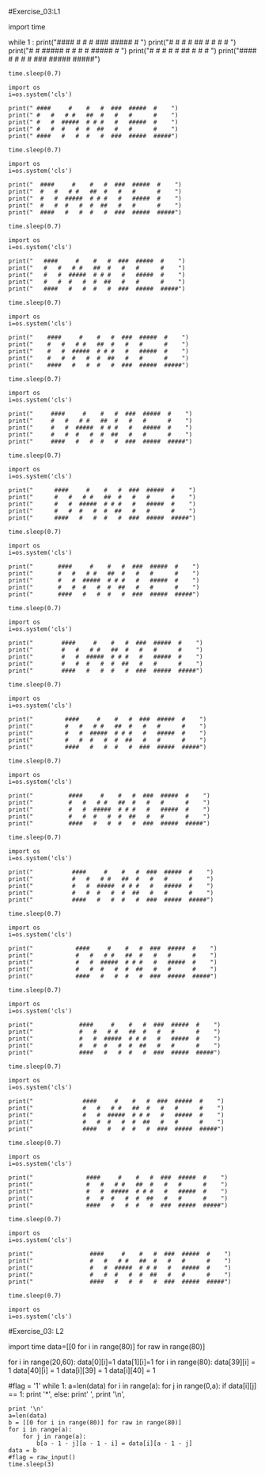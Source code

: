 #Exercise_03:L1

import time

while 1 :
    print("####     #    #   #  ###  #####  #    ")
    print("#   #   # #   ##  #   #   #      #    ")
    print("#   #  #####  # # #   #   #####  #    ")
    print("#   #  #   #  #  ##   #   #      #    ")
    print("####   #   #  #   #  ###  #####  #####")
    
    time.sleep(0.7)
    
    import os
    i=os.system('cls')
    
    print(" ####     #    #   #  ###  #####  #    ")
    print(" #   #   # #   ##  #   #   #      #    ")
    print(" #   #  #####  # # #   #   #####  #    ")
    print(" #   #  #   #  #  ##   #   #      #    ")
    print(" ####   #   #  #   #  ###  #####  #####")
    
    time.sleep(0.7)
    
    import os
    i=os.system('cls')
    
    print("  ####     #    #   #  ###  #####  #    ")
    print("  #   #   # #   ##  #   #   #      #    ")
    print("  #   #  #####  # # #   #   #####  #    ")
    print("  #   #  #   #  #  ##   #   #      #    ")
    print("  ####   #   #  #   #  ###  #####  #####")
    
    time.sleep(0.7)
    
    import os
    i=os.system('cls')
    
    print("   ####     #    #   #  ###  #####  #    ")
    print("   #   #   # #   ##  #   #   #      #    ")
    print("   #   #  #####  # # #   #   #####  #    ")
    print("   #   #  #   #  #  ##   #   #      #    ")
    print("   ####   #   #  #   #  ###  #####  #####")
    
    time.sleep(0.7)
    
    import os
    i=os.system('cls')
    
    print("    ####     #    #   #  ###  #####  #    ")
    print("    #   #   # #   ##  #   #   #      #    ")
    print("    #   #  #####  # # #   #   #####  #    ")
    print("    #   #  #   #  #  ##   #   #      #    ")
    print("    ####   #   #  #   #  ###  #####  #####")
    
    time.sleep(0.7)
    
    import os
    i=os.system('cls')
    
    print("     ####     #    #   #  ###  #####  #    ")
    print("     #   #   # #   ##  #   #   #      #    ")
    print("     #   #  #####  # # #   #   #####  #    ")
    print("     #   #  #   #  #  ##   #   #      #    ")
    print("     ####   #   #  #   #  ###  #####  #####")
    
    time.sleep(0.7)
    
    import os
    i=os.system('cls')
    
    print("      ####     #    #   #  ###  #####  #    ")
    print("      #   #   # #   ##  #   #   #      #    ")
    print("      #   #  #####  # # #   #   #####  #    ")
    print("      #   #  #   #  #  ##   #   #      #    ")
    print("      ####   #   #  #   #  ###  #####  #####")
    
    time.sleep(0.7)
    
    import os
    i=os.system('cls')
    
    print("       ####     #    #   #  ###  #####  #    ")
    print("       #   #   # #   ##  #   #   #      #    ")
    print("       #   #  #####  # # #   #   #####  #    ")
    print("       #   #  #   #  #  ##   #   #      #    ")
    print("       ####   #   #  #   #  ###  #####  #####")
    
    time.sleep(0.7)
    
    import os
    i=os.system('cls')
    
    print("        ####     #    #   #  ###  #####  #    ")
    print("        #   #   # #   ##  #   #   #      #    ")
    print("        #   #  #####  # # #   #   #####  #    ")
    print("        #   #  #   #  #  ##   #   #      #    ")
    print("        ####   #   #  #   #  ###  #####  #####")
    
    time.sleep(0.7)
    
    import os
    i=os.system('cls')
    
    print("         ####     #    #   #  ###  #####  #    ")
    print("         #   #   # #   ##  #   #   #      #    ")
    print("         #   #  #####  # # #   #   #####  #    ")
    print("         #   #  #   #  #  ##   #   #      #    ")
    print("         ####   #   #  #   #  ###  #####  #####")
    
    time.sleep(0.7)
    
    import os
    i=os.system('cls')
    
    print("          ####     #    #   #  ###  #####  #    ")
    print("          #   #   # #   ##  #   #   #      #    ")
    print("          #   #  #####  # # #   #   #####  #    ")
    print("          #   #  #   #  #  ##   #   #      #    ")
    print("          ####   #   #  #   #  ###  #####  #####")
    
    time.sleep(0.7)
    
    import os
    i=os.system('cls')
    
    print("           ####     #    #   #  ###  #####  #    ")
    print("           #   #   # #   ##  #   #   #      #    ")
    print("           #   #  #####  # # #   #   #####  #    ")
    print("           #   #  #   #  #  ##   #   #      #    ")
    print("           ####   #   #  #   #  ###  #####  #####")
    
    time.sleep(0.7)
    
    import os
    i=os.system('cls')
    
    print("            ####     #    #   #  ###  #####  #    ")
    print("            #   #   # #   ##  #   #   #      #    ")
    print("            #   #  #####  # # #   #   #####  #    ")
    print("            #   #  #   #  #  ##   #   #      #    ")
    print("            ####   #   #  #   #  ###  #####  #####")
    
    time.sleep(0.7)
    
    import os
    i=os.system('cls')
    
    print("             ####     #    #   #  ###  #####  #    ")
    print("             #   #   # #   ##  #   #   #      #    ")
    print("             #   #  #####  # # #   #   #####  #    ")
    print("             #   #  #   #  #  ##   #   #      #    ")
    print("             ####   #   #  #   #  ###  #####  #####")
    
    time.sleep(0.7)
    
    import os
    i=os.system('cls')
    
    print("              ####     #    #   #  ###  #####  #    ")
    print("              #   #   # #   ##  #   #   #      #    ")
    print("              #   #  #####  # # #   #   #####  #    ")
    print("              #   #  #   #  #  ##   #   #      #    ")
    print("              ####   #   #  #   #  ###  #####  #####")
    
    time.sleep(0.7)
    
    import os
    i=os.system('cls')
    
    print("               ####     #    #   #  ###  #####  #    ")
    print("               #   #   # #   ##  #   #   #      #    ")
    print("               #   #  #####  # # #   #   #####  #    ")
    print("               #   #  #   #  #  ##   #   #      #    ")
    print("               ####   #   #  #   #  ###  #####  #####")
    
    time.sleep(0.7)
    
    import os
    i=os.system('cls')
    
    print("                ####     #    #   #  ###  #####  #    ")
    print("                #   #   # #   ##  #   #   #      #    ")
    print("                #   #  #####  # # #   #   #####  #    ")
    print("                #   #  #   #  #  ##   #   #      #    ")
    print("                ####   #   #  #   #  ###  #####  #####")
    
    time.sleep(0.7)
    
    import os
    i=os.system('cls')

#Exercise_03: L2

import time
data=[[0 for i in range(80)] for raw in range(80)]

for i in range(20,60):
    data[0][i]=1
    data[1][i]=1
for i in range(80):
    data[39][i] = 1
    data[40][i] = 1
    data[i][39] = 1
    data[i][40] = 1

#flag = '1'
while 1:
    a=len(data)
    for i in range(a):
        for j in range(0,a):
            if data[i][j] == 1:
                print '*',
            else:
                print' ',
        print '\n',

    print '\n'
    a=len(data)
    b = [[0 for i in range(80)] for raw in range(80)]
    for i in range(a):
        for j in range(a):
            b[a - 1 - j][a - 1 - i] = data[i][a - 1 - j]
    data = b
    #flag = raw_input()
    time.sleep(3)
    
